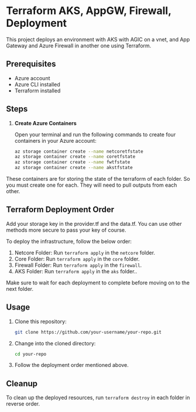 # Terraform AKS, AppGW, Firewall, Deployment

This project deploys an environment with AKS with AGIC on a vnet, and App Gateway and Azure Firewall in another one using Terraform.

## Prerequisites

- Azure account
- Azure CLI installed
- Terraform installed

## Steps

1. **Create Azure Containers**

   Open your terminal and run the following commands to create four containers in your Azure account:

   ```bash
   az storage container create --name netcoretfstate
   az storage container create --name coretfstate
   az storage container create --name fwtfstate
   az storage container create --name akstfstate
   ```
These containers are for storing the state of the terraform of each folder. So you must create one for each.
They will need to pull outputs from each other.

## Terraform Deployment Order

Add your storage key in the provider.tf and the data.tf. You can use other methods more secure to pass your key of course.

To deploy the infrastructure, follow the below order:

1. Netcore Folder: Run `terraform apply` in the `netcore` folder.
2. Core Folder: Run `terraform apply` in the `core` folder.
3. Firewall Folder: Run `terraform apply` in the `firewall`.
4. AKS Folder: Run `terraform apply` in the `aks` folder..

Make sure to wait for each deployment to complete before moving on to the next folder.

## Usage

1. Clone this repository:

    ```bash
    git clone https://github.com/your-username/your-repo.git
    ```

2. Change into the cloned directory:

    ```bash
    cd your-repo
    ```

3. Follow the deployment order mentioned above.

## Cleanup

To clean up the deployed resources, run `terraform destroy` in each folder in reverse order.


